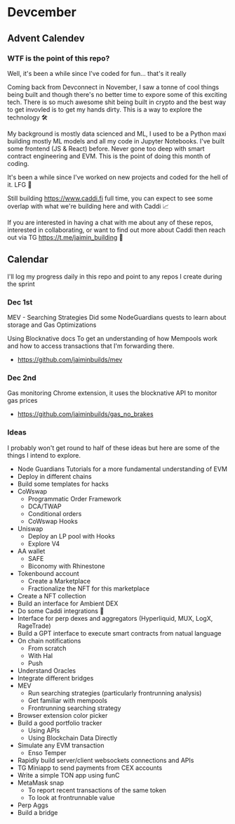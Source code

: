 # Devcember

## Advent Calendev

### WTF is the point of this repo?

Well, it's been a while since I've coded for fun... that's it really

Coming back from Devconnect in November, I saw a tonne of cool things being built and though there's no better time to expore some of this exciting tech. There is so much awesome shit being built in crypto and the best way to get invovled is to get my hands dirty. This is a way to explore the technology 🛠️

My background is mostly data scienced and ML, I used to be a Python maxi building mostly ML models and all my code in Jupyter Notebooks. I've built some frontend (JS & React) before. Never gone too deep with smart contract engineering and EVM. This is the point of doing this month of coding.

It's been a while since I've worked on new projects and coded for the hell of it. LFG 💪

Still building https://www.caddi.fi full time, you can expect to see some overlap with what we're building here and with Caddi 📈

If you are interested in having a chat with me about any of these repos, interested in collaborating, or want to find out more about Caddi then reach out via TG https://t.me/jaimin_building 🫡

## Calendar

I'll log my progress daily in this repo and point to any repos I create during the sprint

### Dec 1st
MEV - Searching Strategies
Did some NodeGuardians quests to learn about storage and Gas Optimizations

Using Blocknative docs
To get an understanding of how Mempools work and how to access transactions that I'm forwarding there.
- https://github.com/jaiminbuilds/mev

### Dec 2nd
Gas monitoring Chrome extension, it uses the blocknative API to monitor gas prices 

- https://github.com/jaiminbuilds/gas_no_brakes

### Ideas
I probably won't get round to half of these ideas but here are some of the things I intend to explore.

- Node Guardians Tutorials for a more fundamental understanding of EVM
- Deploy in different chains
- Build some templates for hacks
- CoWswap
  - Programmatic Order Framework
  - DCA/TWAP
  - Conditional orders
  - CoWswap Hooks
- Uniswap
  - Deploy an LP pool with Hooks
  - Explore V4
- AA wallet
  - SAFE
  - Biconomy with Rhinestone
- Tokenbound account
  - Create a Marketplace
  - Fractionalize the NFT for this marketplace
- Create a NFT collection
- Build an interface for Ambient DEX
- Do some Caddi integrations 👀
- Interface for perp dexes and aggregators (Hyperliquid, MUX, LogX, RageTrade)
- Build a GPT interface to execute smart contracts from natual language
- On chain notifications 
  - From scratch
  - With Hal
  - Push
- Understand Oracles
- Integrate different bridges
- MEV
  - Run searching strategies (particularly frontrunning analysis)
  - Get familiar with mempools
  - Frontrunning searching strategy
- Browser extension color picker
- Build a good portfolio tracker
  - Using APIs
  - Using Blockchain Data Directly
- Simulate any EVM transaction
  - Enso Temper
- Rapidly build server/client websockets connections and APIs
- TG Miniapp to send payments from CEX accounts
- Write a simple TON app using funC
- MetaMask snap
  - To report recent transactions of the same token
  - To look at frontrunnable value
- Perp Aggs
- Build a bridge



